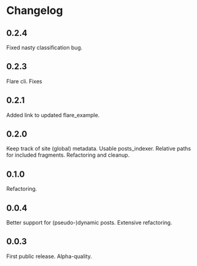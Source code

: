 Changelog
=========

0.2.4
-----

Fixed nasty classification bug.


0.2.3
-----

Flare cli.
Fixes


0.2.1
-----

Added link to updated flare_example.


0.2.0
-----

Keep track of site (global) metadata.
Usable posts_indexer.
Relative paths for included fragments.
Refactoring and cleanup.


0.1.0
-----

Refactoring.


0.0.4
-----

Better support for (pseudo-)dynamic posts.
Extensive refactoring.


0.0.3
-----

First public release. Alpha-quality.
